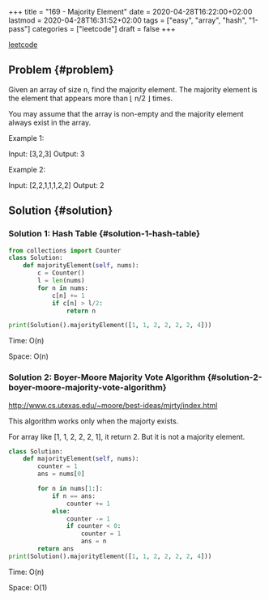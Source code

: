+++
title = "169 - Majority Element"
date = 2020-04-28T16:22:00+02:00
lastmod = 2020-04-28T16:31:52+02:00
tags = ["easy", "array", "hash", "1-pass"]
categories = ["leetcode"]
draft = false
+++

[leetcode](https://leetcode.com/problems/majority-element/)


## Problem {#problem}

Given an array of size n, find the majority element. The majority element is the element that appears more than ⌊ n/2 ⌋ times.

You may assume that the array is non-empty and the majority element always exist in the array.

Example 1:

Input: [3,2,3]
Output: 3

Example 2:

Input: [2,2,1,1,1,2,2]
Output: 2


## Solution {#solution}


### Solution 1: Hash Table {#solution-1-hash-table}

```python
from collections import Counter
class Solution:
    def majorityElement(self, nums):
        c = Counter()
        l = len(nums)
        for n in nums:
            c[n] += 1
            if c[n] > l/2:
                return n

print(Solution().majorityElement([1, 1, 2, 2, 2, 2, 4]))
```

Time: O(n)

Space: O(n)


### Solution 2: Boyer-Moore Majority Vote Algorithm {#solution-2-boyer-moore-majority-vote-algorithm}

<http://www.cs.utexas.edu/~moore/best-ideas/mjrty/index.html>

This algorithm works only when the majorty exists.

For array like [1, 1, 2, 2, 2, 1], it return 2. But it is not a majority element.

```python
class Solution:
    def majorityElement(self, nums):
        counter = 1
        ans = nums[0]

        for n in nums[1:]:
            if n == ans:
                counter += 1
            else:
                counter -= 1
                if counter < 0:
                    counter = 1
                    ans = n
        return ans
print(Solution().majorityElement([1, 1, 2, 2, 2, 2, 4]))
```

Time: O(n)

Space: O(1)
